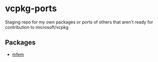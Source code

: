 # vcpkg-ports
Staging repo for my own packages or ports of others that aren't ready for contribution to microsoft/vcpkg

## Packages
- [mfem](https://github.com/mfem/mfem)